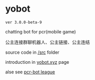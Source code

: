 # yobot

`ver 3.0.0-beta-9`

chatting bot for pcr(mobile game)

公主连接群聊机器人、公主链接、公主连结

source code in [/src](https://github.com/yuudi/yobot/tree/master/src/client) folder

introduction in [yobot.xyz](https://yobot.xyz/) page

alse see [pcr-bot league](https://www.pcrbot.com)
